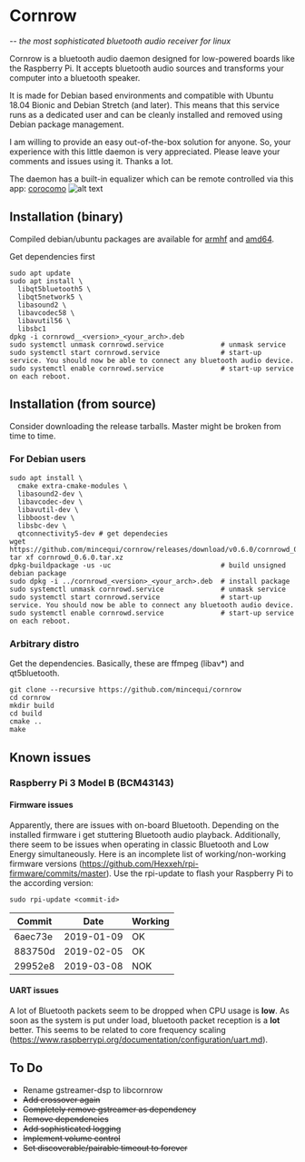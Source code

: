 # Cornrow
-- *the most sophisticated bluetooth audio receiver for linux*

Cornrow is a bluetooth audio daemon designed for low-powered boards like the Raspberry Pi. It accepts bluetooth audio sources and transforms your computer into a bluetooth speaker.

It is made for Debian based environments and compatible with Ubuntu 18.04 Bionic and Debian Stretch (and later). This means that this service runs as a dedicated user and can be cleanly installed and removed using Debian package management.

I am willing to provide an easy out-of-the-box solution for anyone. So, your experience with this little daemon is very appreciated. Please leave your comments and issues using it. Thanks a lot.

The daemon has a built-in equalizer which can be remote controlled via this app:
[corocomo](https://play.google.com/store/apps/details?id=org.cornrow.corocomo)
![alt text](https://github.com/mincequi/cornrow/blob/master/data/screenshot_1.png)

## Installation (binary)
Compiled debian/ubuntu packages are available for [armhf](https://github.com/mincequi/cornrow/releases/download/v0.6.0/cornrowd_0.6.0_armhf.deb) and [amd64](https://github.com/mincequi/cornrow/releases/download/v0.6.0/cornrowd_0.6.0_amd64.deb).

Get dependencies first
```
sudo apt update
sudo apt install \
  libqt5bluetooth5 \
  libqt5network5 \
  libasound2 \
  libavcodec58 \
  libavutil56 \
  libsbc1
dpkg -i cornrowd__<version>_<your_arch>.deb
sudo systemctl unmask cornrowd.service              # unmask service
sudo systemctl start cornrowd.service               # start-up service. You should now be able to connect any bluetooth audio device.
sudo systemctl enable cornrowd.service              # start-up service on each reboot.
```

## Installation (from source)
Consider downloading the release tarballs. Master might be broken from time to time.

### For Debian users
```
sudo apt install \
  cmake extra-cmake-modules \
  libasound2-dev \
  libavcodec-dev \
  libavutil-dev \
  libboost-dev \
  libsbc-dev \
  qtconnectivity5-dev # get dependecies
wget https://github.com/mincequi/cornrow/releases/download/v0.6.0/cornrowd_0.6.0.tar.xz
tar xf cornrowd_0.6.0.tar.xz
dpkg-buildpackage -us -uc                           # build unsigned debian package
sudo dpkg -i ../cornrowd_<version>_<your_arch>.deb  # install package
sudo systemctl unmask cornrowd.service              # unmask service
sudo systemctl start cornrowd.service               # start-up service. You should now be able to connect any bluetooth audio device.
sudo systemctl enable cornrowd.service              # start-up service on each reboot.
```

### Arbitrary distro
Get the dependencies. Basically, these are ffmpeg (libav*) and qt5bluetooth.
```
git clone --recursive https://github.com/mincequi/cornrow
cd cornrow
mkdir build
cd build
cmake ..
make
```

## Known issues
### Raspberry Pi 3 Model B (BCM43143)
#### Firmware issues
Apparently, there are issues with on-board Bluetooth. Depending on the installed firmware i get stuttering Bluetooth audio playback. Additionally, there seem to be issues when operating in classic Bluetooth and Low Energy simultaneously.
Here is an incomplete list of working/non-working firmware versions (https://github.com/Hexxeh/rpi-firmware/commits/master). Use the rpi-update to flash your Raspberry Pi to the according version:
```shell
sudo rpi-update <commit-id>
```
Commit | Date | Working
--- | --- | ---
6aec73e | 2019-01-09 | OK
883750d | 2019-02-05 | OK
29952e8 | 2019-03-08 | NOK

#### UART issues
A lot of Bluetooth packets seem to be dropped when CPU usage is **low**. As soon as the system is put under load, bluetooth packet reception is a **lot** better. This seems to be related to core frequency scaling (https://www.raspberrypi.org/documentation/configuration/uart.md).

## To Do
* Rename gstreamer-dsp to libcornrow
* ~~Add crossover again~~
* ~~Completely remove gstreamer as dependency~~
* ~~Remove dependencies~~
* ~~Add sophisticated logging~~
* ~~Implement volume control~~
* ~~Set discoverable/pairable timeout to forever~~
